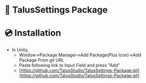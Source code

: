 # 🔨 TalusSettings Package

# 💿 Installation
- In Unity, 
  - Window->Package Manager->Add Package(Plus Icon)->Add Package From git URL
  - Paste following link to Input Field and press "Add"
  - [https://github.com/TalusStudio/TalusSettings-Package.git](https://github.com/TalusStudio/TalusSettings-Package.git)

